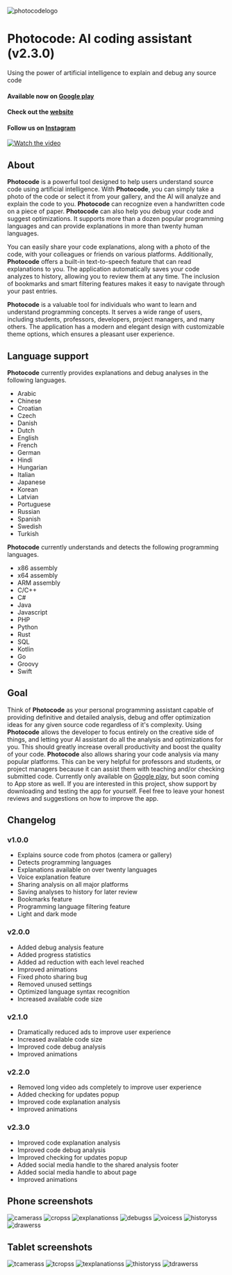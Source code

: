![photocodelogo](https://play-lh.googleusercontent.com/Kue6Rb2qWia7FXfi1I3eCTbCMRjdL6f0Gr__4vJFSAS1GUE603mLZZTHSxB7QydTIvyI=w480-h960-rw)
# Photocode: AI coding assistant (v2.3.0)
Using the power of artificial intelligence to explain and debug any source code
#### Available now on [Google play](https://play.google.com/store/apps/details?id=com.thephotocode.photocode)
#### Check out the [website](https://www.thephotocode.com)
#### Follow us on [Instagram](https://www.instagram.com/photocode.ai/)

[![Watch the video](https://img.youtube.com/vi/tndCA6Jy9TA/maxresdefault.jpg)](https://www.youtube.com/watch?v=tndCA6Jy9TA)

## About
**Photocode** is a powerful tool designed to help users understand source code using artificial intelligence. With **Photocode**, you can simply take a photo of the code or select it from your gallery, and the AI ​​will analyze and explain the code to you. **Photocode** can recognize even a handwritten code on a piece of paper. **Photocode** can also help you debug your code and suggest optimizations. It supports more than a dozen popular programming languages ​​and can provide explanations in more than twenty human languages.

You can easily share your code explanations, along with a photo of the code, with your colleagues or friends on various platforms. Additionally, **Photocode** offers a built-in text-to-speech feature that can read explanations to you. The application automatically saves your code analyzes to history, allowing you to review them at any time. The inclusion of bookmarks and smart filtering features makes it easy to navigate through your past entries.

**Photocode** is a valuable tool for individuals who want to learn and understand programming concepts. It serves a wide range of users, including students, professors, developers, project managers, and many others. The application has a modern and elegant design with customizable theme options, which ensures a pleasant user experience.

## Language support
**Photocode** currently provides explanations and debug analyses in the following languages.
+ Arabic
+ Chinese
+ Croatian
+ Czech
+ Danish
+ Dutch
+ English
+ French
+ German
+ Hindi
+ Hungarian
+ Italian
+ Japanese
+ Korean
+ Latvian
+ Portuguese
+ Russian
+ Spanish
+ Swedish
+ Turkish

**Photocode** currently understands and detects the following programming languages.
+ x86 assembly
+ x64 assembly
+ ARM assembly
+ C/C++
+ C#
+ Java
+ Javascript
+ PHP
+ Python
+ Rust
+ SQL
+ Kotlin
+ Go
+ Groovy
+ Swift

## Goal
Think of **Photocode** as your personal programming assistant capable of providing definitive and detailed analysis, debug and offer optimization ideas for any given source code regardless of it's complexity. Using **Photocode** allows the developer to focus entirely on the creative side of things, and letting your AI assistant do all the analysis and optimizations for you. This should greatly increase overall productivity and boost the quality of your code. **Photocode** also allows sharing your code analysis via many popular platforms. This can be very helpful for professors and students, or project managers because it can assist them with teaching and/or checking submitted code. Currently only available on [Google play](https://play.google.com/store/apps/details?id=com.thephotocode.photocode), but soon coming to App store as well. If you are interested in this project, show support by downloading and testing the app for yourself. Feel free to leave your honest reviews and suggestions on how to improve the app.

## Changelog
### v1.0.0
+ Explains source code from photos (camera or gallery)
+ Detects programming languages
+ Explanations available on over twenty languages
+ Voice explanation feature
+ Sharing analysis on all major platforms
+ Saving analyses to history for later review
+ Bookmarks feature
+ Programming language filtering feature
+ Light and dark mode

### v2.0.0
+ Added debug analysis feature
+ Added progress statistics
+ Added ad reduction with each level reached
+ Improved animations
+ Fixed photo sharing bug
+ Removed unused settings
+ Optimized language syntax recognition
+ Increased available code size

### v2.1.0
+ Dramatically reduced ads to improve user experience
+ Increased available code size
+ Improved code debug analysis
+ Improved animations

### v2.2.0
+ Removed long video ads completely to improve user experience
+ Added checking for updates popup
+ Improved code explanation analysis
+ Improved animations

### v2.3.0
+ Improved code explanation analysis
+ Improved code debug analysis
+ Improved checking for updates popup
+ Added social media handle to the shared analysis footer
+ Added social media handle to about page
+ Improved animations

## Phone screenshots
![camerass](https://play-lh.googleusercontent.com/zScG21Ol4GBOAhz1TcnGBYAUQOO3M95PGPbRBHHrQdRfpdwmi13y-9AQhbzk6mK2d8E=w1052-h592-rw)
![cropss](https://play-lh.googleusercontent.com/iDv9yn5l7hKijr2Wl7xWkUe8SaMPXDg_TtHDbxO2HZkCO5bGEYrUtJu7ux9LCKJbdg5u=w1052-h592-rw)
![explanationss](https://play-lh.googleusercontent.com/329FFAcozMXaAlXVHJZ47t3E2UGl3PDc5qcE4IIUbz7Xk6xxRrPH5HVER49znaIdU9g=w1052-h592-rw)
![debugss](https://play-lh.googleusercontent.com/UE4bZNV_qZPma_uNccRy_G_USr2pf4QKzwUHYny6Ac0F6B9mTVnAnrZtjW3jN0eOOPI=w1052-h592-rw)
![voicess](https://play-lh.googleusercontent.com/mzi5dFNjVCroSbpegcA0-K5ncOUbQIAYey6XlBoaXTTzL3oBjyvFZVQORCy_NnD2eI0=w1052-h592-rw)
![historyss](https://play-lh.googleusercontent.com/38a5OqOGsiQ0ANlTmu07ETNwCAFDhm9etnrEsSWxQUpAFfq_dXxoaBi9mHORRjeSlvw=w1052-h592-rw)
![drawerss](https://play-lh.googleusercontent.com/rm-Z4lG1yU6XbUqKi0pIpaN_7qHJ5HbbM0WejbIGNSRNYfurKvtWjIicCr1wwJ3rEg=w1052-h592-rw)

## Tablet screenshots
![tcamerass](https://play-lh.googleusercontent.com/WAjrwWV-FV603G5xzgZWEpfwNN1MKEANUaXpCKRlqroHiUkFg17q_k0ESSUtJN1Gr3wo=w1052-h592-rw)
![tcropss](https://play-lh.googleusercontent.com/zUZ79UEmMMP6HLMOVWs_BqL_5MGZWI1aGfPUpderjCcZE85H3egoXgDXVaCsaDC2Yjk=w1052-h592-rw)
![texplanationss](https://play-lh.googleusercontent.com/L8TSJZuHo-fS-xPeT-aRn72tc6oCDPTprfNZ7oHL1Wfxh5uh9E53f78XsWG7VPGijKY=w1052-h592-rw)
![thistoryss](https://play-lh.googleusercontent.com/xg8MlaanCyhKbFq8hFuG5Q7b1JWG2LG2ojk70elXilprOZTa1JH2MvdtPMdmFhJCLKgx=w1052-h592-rw)
![tdrawerss](https://play-lh.googleusercontent.com/c2YHcaM_WSF4VpaS7cWmnNycUkNqPY7GYWNClInDpXw7PUFYcwDeqoAWSPHMTRDaQQ=w1052-h592-rw)
